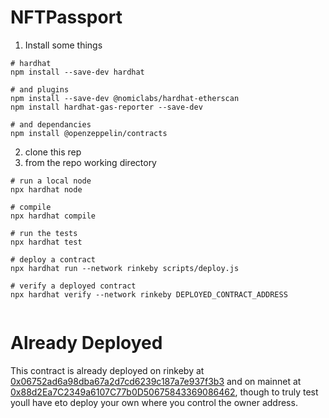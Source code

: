 # NFTPassport

1. Install some things

```
# hardhat
npm install --save-dev hardhat

# and plugins
npm install --save-dev @nomiclabs/hardhat-etherscan
npm install hardhat-gas-reporter --save-dev

# and dependancies
npm install @openzeppelin/contracts

```

2. clone this rep
3. from the repo working directory

```
# run a local node
npx hardhat node

# compile
npx hardhat compile

# run the tests
npx hardhat test

# deploy a contract
npx hardhat run --network rinkeby scripts/deploy.js

# verify a deployed contract
npx hardhat verify --network rinkeby DEPLOYED_CONTRACT_ADDRESS 


```


# Already Deployed

This contract is already deployed on rinkeby at [0x06752ad6a98dba67a2d7cd6239c187a7e937f3b3](https://rinkeby.etherscan.io/address/0x06752ad6a98dba67a2d7cd6239c187a7e937f3b3#code) and on mainnet at [0x88d2Ea7C2349a6107C77b0D50675843369086462](https://etherscan.io/address/0x88d2Ea7C2349a6107C77b0D50675843369086462), though to truly test youll have eto deploy your own where you control the owner address.

